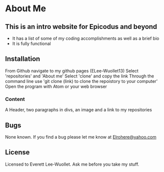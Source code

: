 # About Me

## This is an intro website for Epicodus and beyond

* It has a list of some of my coding accomplishments as well as a brief bio
* It is fully functional

## Installation

From Github navigate to  my github pages (ELee-Wuollet13)
Select 'repositories' and 'About me'
Select 'clone' and copy the link
Through the command line use 'git clone (link) to clone the repoistory to your computer'
Open the program with Atom or your web browser

### Content

A Header, two paragraphs in divs, an image and a link to my repositories

## Bugs

None known. If you find a bug please let me know at Elrohere@yahoo.com

## License

Licensed to Everett Lee-Wuollet. Ask me before you take my stuff.
